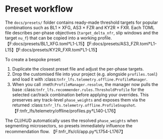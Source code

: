 # Preset workflow

The `docs/presets/` folder contains ready-made threshold targets for
popular combinations such as BL1 × XFG, AS3 × FZR and KY2R × FXR. Each
TOML file describes per-phase objectives (`target_delta_nfr`, slip
windows and the target `nu_f`) that can be copied into a working
profile. 【F:docs/presets/BL1_XFG.toml†L1-L15】【F:docs/presets/AS3_FZR.toml†L1-L15】【F:docs/presets/KY2R_FXR.toml†L1-L15】

To create a bespoke preset:

1. Duplicate the closest preset file and adjust the per-phase targets.
2. Drop the customised file into your project (e.g. alongside
   `profiles.toml`) and load it with :class:`tnfr_lfs.telemetry.offline.ProfileManager`.
3. When you call :meth:`ProfileManager.resolve`, the manager now pulls the
   base :class:`tnfr_lfs.recommender.rules.ThresholdProfile` for the
   selected car/track combination before applying your overrides. This
   preserves any track-level `phase_weights` and exposes them via the
   returned :class:`tnfr_lfs.telemetry.offline.ProfileSnapshot`. 【F:tnfr_lfs/telemetry/offline/profiles.py†L140-L176】

The CLI/HUD automatically uses the resolved `phase_weights` when
segmenting microsectors, so presets immediately influence the
recommendation flow. 【F:tnfr_lfs/cli/app.py†L1754-L1767】
